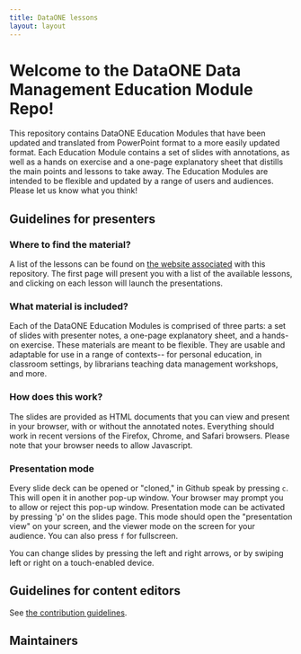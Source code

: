 ```yaml
---
title: DataONE lessons
layout: layout
---
```



# Welcome to the DataONE Data Management Education Module Repo!

This repository contains DataONE Education Modules that have been updated and translated from PowerPoint format to a more easily updated format. Each Education Module contains a set of slides with annotations, as well as a hands on exercise and a one-page explanatory sheet that distills the main points and lessons to take away. The Education Modules are intended to be flexible and updated by a range of users and audiences. Please let us know what you think!

## Guidelines for presenters

### Where to find the material?

A list of the lessons can be found on [the website associated][website] with this
repository. The first page will present you with a list of the available lessons, and
clicking on each lesson will launch the presentations.

### What material is included?

Each of the DataONE Education Modules is comprised of three parts: a set of slides with presenter notes, a one-page explanatory sheet, and a hands-on exercise. These materials are meant to be flexible. They are usable and adaptable for use in a range of contexts-- for personal education, in classroom settings, by librarians teaching data management workshops, and more.

### How does this work?

The slides are provided as HTML documents that you can view and present in your browser, with or without the annotated notes. Everything should work in recent versions of the Firefox, Chrome, and Safari browsers. Please note that your browser needs to allow Javascript.

### Presentation mode

Every slide deck can be opened or "cloned," in Github speak by pressing `c`. This will open it in another
pop-up window. Your browser may prompt you to allow or reject this pop-up window. Presentation mode can be activated by pressing 'p' on the slides page. This mode should open the "presentation view" on your screen, and the viewer mode on the screen for your audience. You can also press `f` for fullscreen.

You can change slides by pressing the left and right arrows, or by swiping left
or right on a touch-enabled device.

## Guidelines for content editors

See [the contribution guidelines][CONTRIB].

## Maintainers

<!-- TODO -->

[website]: ./ "Lessons homepage"
[CONTRIB]: ./CONTRIBUTING.html "Contribution guidelines"
